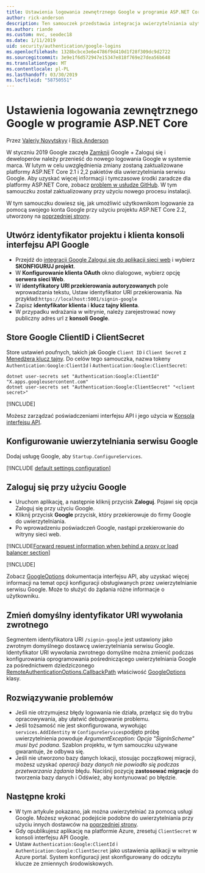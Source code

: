 ```yaml
---
title: Ustawienia logowania zewnętrznego Google w programie ASP.NET Core
author: rick-anderson
description: Ten samouczek przedstawia integracja uwierzytelniania użytkownika konta Google do istniejącej aplikacji platformy ASP.NET Core.
ms.author: riande
ms.custom: mvc, seodec18
ms.date: 1/11/2019
uid: security/authentication/google-logins
ms.openlocfilehash: 1328bcbce3e6e4786f9d410d1f28f309dc9d2722
ms.sourcegitcommit: 3e9e1f6d572947e15347e818f769e27dea56b648
ms.translationtype: MT
ms.contentlocale: pl-PL
ms.lasthandoff: 03/30/2019
ms.locfileid: "58750551"
---
```

# <a name="google-external-login-setup-in-aspnet-core"></a>Ustawienia logowania zewnętrznego Google w programie ASP.NET Core

Przez [Valeriy Novytskyy](https://github.com/01binary) i [Rick Anderson](https://twitter.com/RickAndMSFT)

W styczniu 2019 Google zaczęła [Zamknij](https://developers.google.com/+/api-shutdown) Google + Zaloguj się i deweloperów należy przenieść do nowego logowania Google w systemie marca. W lutym w celu uwzględnienia zmiany zostaną zaktualizowane platformy ASP.NET Core 2.1 i 2,2 pakietów dla uwierzytelniania serwisu Google. Aby uzyskać więcej informacji i tymczasowe środki zaradcze dla platformy ASP.NET Core, zobacz [problem w usłudze GitHub](https://github.com/aspnet/AspNetCore/issues/6486). W tym samouczku został zaktualizowany przy użyciu nowego procesu instalacji.

W tym samouczku dowiesz się, jak umożliwić użytkownikom logowanie za pomocą swojego konta Google przy użyciu projektu ASP.NET Core 2.2, utworzony na [poprzedniej strony](xref:security/authentication/social/index).

## <a name="create-a-google-api-console-project-and-client-id"></a>Utwórz identyfikator projektu i klienta konsoli interfejsu API Google

* Przejdź do [integracji Google Zaloguj się do aplikacji sieci web](https://developers.google.com/identity/sign-in/web/devconsole-project) i wybierz **SKONFIGURUJ projekt**.
* W **Konfigurowanie klienta OAuth** okno dialogowe, wybierz opcję **serwera sieci Web**.
* W **identyfikatory URI przekierowania autoryzowanych** pole wprowadzania tekstu, Ustaw identyfikator URI przekierowania. Na przykład:`https://localhost:5001/signin-google`
* Zapisz **identyfikator klienta** i **klucz tajny klienta**.
* W przypadku wdrażania w witrynie, należy zarejestrować nowy publiczny adres url z **konsoli Google**.

## <a name="store-google-clientid-and-clientsecret"></a>Store Google ClientID i ClientSecret

Store ustawień poufnych, takich jak Google `Client ID` i `Client Secret` z [Menedżera klucz tajny](xref:security/app-secrets). Do celów tego samouczka, nazwa tokeny `Authentication:Google:ClientId` i `Authentication:Google:ClientSecret`:

```console
dotnet user-secrets set "Authentication:Google:ClientId" "X.apps.googleusercontent.com"
dotnet user-secrets set "Authentication:Google:ClientSecret" "<client secret>"
```

[!INCLUDE[](~/includes/environmentVarableColon.md)]

Możesz zarządzać poświadczeniami interfejsu API i jego użycia w [Konsola interfejsu API](https://console.developers.google.com/apis/dashboard).

## <a name="configure-google-authentication"></a>Konfigurowanie uwierzytelniania serwisu Google

Dodaj usługę Google, aby `Startup.ConfigureServices`.

[!INCLUDE [default settings configuration](includes/default-settings2-2.md)]

## <a name="sign-in-with-google"></a>Zaloguj się przy użyciu Google

* Uruchom aplikację, a następnie kliknij przycisk **Zaloguj**. Pojawi się opcja Zaloguj się przy użyciu Google.
* Kliknij przycisk **Google** przycisk, który przekierowuje do firmy Google do uwierzytelniania.
* Po wprowadzeniu poświadczeń Google, nastąpi przekierowanie do witryny sieci web.

[!INCLUDE[Forward request information when behind a proxy or load balancer section](includes/forwarded-headers-middleware.md)]

[!INCLUDE[](includes/chain-auth-providers.md)]

Zobacz [GoogleOptions](/dotnet/api/microsoft.aspnetcore.authentication.google.googleoptions) dokumentacja interfejsu API, aby uzyskać więcej informacji na temat opcji konfiguracji obsługiwanych przez uwierzytelnianie serwisu Google. Może to służyć do żądania różne informacje o użytkowniku.

## <a name="change-the-default-callback-uri"></a>Zmień domyślny identyfikator URI wywołania zwrotnego

Segmentem identyfikatora URI `/signin-google` jest ustawiony jako zwrotnym domyślnego dostawcę uwierzytelniania serwisu Google. Identyfikator URI wywołania zwrotnego domyślne można zmienić podczas konfigurowania oprogramowania pośredniczącego uwierzytelniania Google za pośrednictwem dziedziczonego [RemoteAuthenticationOptions.CallbackPath](/dotnet/api/microsoft.aspnetcore.authentication.remoteauthenticationoptions.callbackpath) właściwość [GoogleOptions](/dotnet/api/microsoft.aspnetcore.authentication.google.googleoptions) klasy.

## <a name="troubleshooting"></a>Rozwiązywanie problemów

* Jeśli nie otrzymujesz błędy logowania nie działa, przełącz się do trybu opracowywania, aby ułatwić debugowanie problemu.
* Jeśli tożsamość nie jest skonfigurowana, wywołując `services.AddIdentity` w `ConfigureServices`podjęto próbę uwierzytelnienia powoduje *ArgumentException: Opcja "SignInScheme" musi być podana*. Szablon projektu, w tym samouczku używane gwarantuje, że odbywa się.
* Jeśli nie utworzono bazy danych lokacji, stosując początkowej migracji, możesz uzyskać *operacji bazy danych nie powiodło się podczas przetwarzania żądania* błędu. Naciśnij pozycję **zastosować migracje** do tworzenia bazy danych i Odśwież, aby kontynuować po błędzie.

## <a name="next-steps"></a>Następne kroki

* W tym artykule pokazano, jak można uwierzytelniać za pomocą usługi Google. Możesz wykonać podejście podobne do uwierzytelniania przy użyciu innych dostawców na [poprzedniej strony](xref:security/authentication/social/index).
* Gdy opublikujesz aplikację na platformie Azure, zresetuj `ClientSecret` w konsoli interfejsu API Google.
* Ustaw `Authentication:Google:ClientId` i `Authentication:Google:ClientSecret` jako ustawienia aplikacji w witrynie Azure portal. System konfiguracji jest skonfigurowany do odczytu klucze ze zmiennych środowiskowych.
